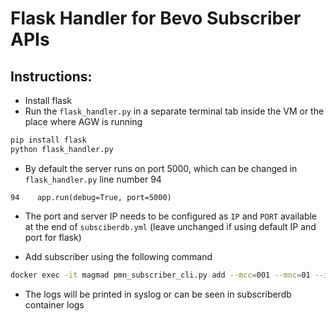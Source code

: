 # Flask Handler for Bevo Subscriber APIs
## Instructions:
* Install flask
* Run the `flask_handler.py` in a separate terminal tab inside the VM or the place where AGW is running
```bash
pip install flask
python flask_handler.py
```
* By default the server runs on port 5000, which can be changed in `flask_handler.py` line number 94
```
94    app.run(debug=True, port=5000)
```
* The port and server IP needs to be configured as `IP` and `PORT` available at the end of `subsciberdb.yml` (leave unchanged if using default IP and port for flask)

* Add subscriber using the following command
```bash
docker exec -it magmad pmn_subscriber_cli.py add --mcc=001 --mnc=01 --imsi=001010000000001 --st=1 --sd=000001 --opc=A3782F73B17811F4043EE66EBFD62519 --auth_key=5E4AB35891375D2AEE812E67C309A629 --subs_ambr_ul="2000 Mbps" --subs_ambr_dl="1000 Mbps" --dnn_name=apn1 --dnn_ambr_ul="2000 Mbps" --dnn_ambr_dl="1000 Mbps" --qos_profile_5qi=9
```
* The logs will be printed in syslog or can be seen in subscriberdb container logs